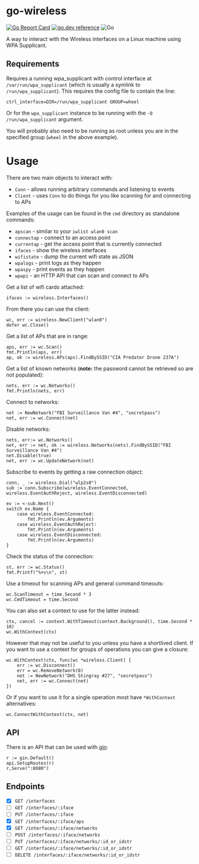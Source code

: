 # go-wireless

[![Go Report Card](https://goreportcard.com/badge/github.com/mqy527/go-wireless)](https://goreportcard.com/report/github.com/mqy527/go-wireless) [![go.dev reference](https://img.shields.io/badge/go.dev-reference-007d9c?logo=go&logoColor=white&style=flat-square)](https://pkg.go.dev/github.com/mqy527/go-wireless) ![Go](https://github.com/mqy527/go-wireless/workflows/Go/badge.svg)

A way to interact with the Wireless interfaces on a Linux machine using WPA Supplicant.

## Requirements

Requires a running wpa_supplicant with control interface at `/var/run/wpa_supplicant` (which is usually 
a symlink to `/run/wpa_supplicant`).  This requires the config file to contain the line:

```
ctrl_interface=DIR=/run/wpa_supplicant GROUP=wheel
```

Or for the `wpa_supplicant` instance to be running with the `-O /run/wpa_supplicant` argument.

You will probably also need to be running as root unless you are in the specified group (`wheel` in the above example).

# Usage

There are two main objects to interact with:

* `Conn` - allows running arbitrary commands and listening to events
* `Client` - uses `Conn` to do things for you like scanning for and connecting to APs

Examples of the usage can be found in the `cmd` directory as standalone commands:

* `apscan` - similar to your `iwlist wlan0 scan`
* `connectap` - connect to an access point
* `currentap` - get the access point that is currently connected
* `ifaces` - show the wireless interfaces
* `wifistate` - dump the current wifi state as JSON
* `wpalogs` - print logs as they happen
* `wpaspy` - print events as they happen
* `wpapi` - an HTTP API that can scan and connect to APs

Get a list of wifi cards attached:

```golang
ifaces := wireless.Interfaces()
```

From there you can use the client:

```golang
wc, err := wireless.NewClient("wlan0")
defer wc.Close()
```

Get a list of APs that are in range:

```golang
aps, err := wc.Scan()
fmt.Println(aps, err)
ap, ok := wireless.APs(aps).FindBySSID("CIA Predator Drone 237A")
```

Get a list of known networks (**note:** the password cannot be retrieved so are not populated):

```golang
nets, err := wc.Networks()
fmt.Println(nets, err)
```

Connect to networks:

```golang
net := NewNetwork("FBI Surveillance Van #4", "secretpass")
net, err := wc.Connect(net)
```

Disable networks:

```golang
nets, err:= wc.Networks()
net, err := net, ok := wireless.Networks(nets).FindBySSID("FBI Surveillance Van #4")
net.Disable(true)
net, err := wc.UpdateNetwork(net)
```

Subscribe to events by getting a raw connection object:

```golang
conn, _ := wireless.Dial("wlp2s0")
sub := conn.Subscribe(wireless.EventConnected, wireless.EventAuthReject, wireless.EventDisconnected)

ev := <-sub.Next()
switch ev.Name {
	case wireless.EventConnected:
		fmt.Println(ev.Arguments)
	case wireless.EventAuthReject:
		fmt.Println(ev.Arguments)
	case wireless.EventDisconnected:
		fmt.Println(ev.Arguments)
}
```

Check the status of the connection:

```golang
st, err := wc.Status()
fmt.Printf("%+v\n", st)
```

Use a timeout for scanning APs and general command timeouts:

```golang
wc.ScanTimeout = time.Second * 3
wc.CmdTimeout = time.Second
```

You can also set a context to use for the latter instead:

```golang
ctx, cancel := context.WithTimeout(context.Background(), time.Second * 10)
wc.WithContext(ctx)
```

However that may not be useful to you unless you have a shortlived client.  If you want to use a context for groups of operations you can give a closure:

```golang
wc.WithContext(ctx, func(wc *wireless.Client) {
	err := wc.Disconnect()
	err = wc.RemoveNetwork(0)
	net := NewNetwork("DHS Stingray #27", "secretpass")
	net, err := wc.Connect(net)
})
```

Or if you want to use it for a single operation most have `*WithContext` alternatives:

```golang
wc.ConnectWithContext(ctx, net)
```

## API

There is an API that can be used with [gin](https://github.com/gin-gonic/gin):

```golang
r := gin.Default()
api.SetupRoutes(r)
r,Serve(":8080")
```

## Endpoints

- [x] `GET /interfaces`
- [ ] `GET /interfaces/:iface`
- [ ] `PUT /interfaces/:iface`
- [x] `GET /interfaces/:iface/aps`
- [x] `GET /interfaces/:iface/networks`
- [ ] `POST /interfaces/:iface/networks`
- [ ] `PUT /interfaces/:iface/networks/:id_or_idstr`
- [ ] `GET /interfaces/:iface/networks/:id_or_idstr`
- [ ] `DELETE /interfaces/:iface/networks/:id_or_idstr`
